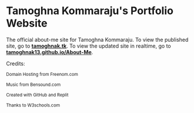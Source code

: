 # Tamoghna Kommaraju's Portfolio Website
The official about-me site for Tamoghna Kommaraju. To view the published site, go to [**tamoghnak.tk**](tamoghnak.tk). To view the updated site in realtime, go to [**tamoghnak13.github.io/About-Me**](https://tamoghnak13.github.io/About-Me/).

Credits:
<p><sup>Domain Hosting from Freenom.com</sup></p>
<p><sup>Music from Bensound.com</sup></p>
<p><sup>Created with GitHub and Replit</sup></p>
<p><sup>Thanks to W3schools.com</sup></p>

